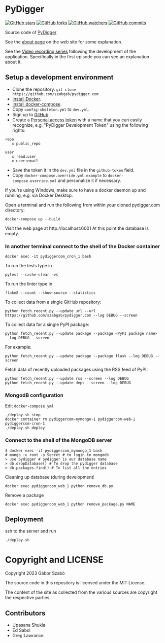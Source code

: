 # PyDigger

[![GitHub stars](https://img.shields.io/github/stars/szabgab/pydigger.com.svg)](https://github.com/szabgab/pydigger.com/stargazers) [![GitHub forks](https://img.shields.io/github/forks/szabgab/pydigger.com.svg)](https://github.com/szabgab/pydigger.com/network/members) [![GitHub watchers](https://img.shields.io/github/watchers/szabgab/pydigger.com.svg)](https://github.com/szabgab/pydigger.com/watchers) [![GitHub commits](https://img.shields.io/github/commit-activity/m/szabgab/pydigger.com.svg)](https://github.com/szabgab/pydigger.com/commits)

Source code of [PyDigger](https://pydigger.com/)

See the [about page](https://pydigger.com/about) on the web site for some explanation.

See the [Video recording series](https://code-maven.com/pydigger) following the development of the application.
Specifically in the first episode you can see an explanation about it.

## Setup a development environment

* Clone the repository. `git clone https://github.com/szabgab/pydigger.com`
* [Install Docker](https://docs.docker.com/get-docker/).
* [Install docker-compose](https://docs.docker.com/compose/install/).
* Copy `config-skeleton.yml` to `dev.yml`.
* Sign up to [GitHub](https://github.com/)
* Create a [Personal access token](https://github.com/settings/tokens) with a name that you can easily recognize, e.g. "PyDigger Development Token" using the following rights:

```
repo
   x public_repo

user
   x read:user
   x user:email
```
* Save the token it in the `dev.yml` file in the `github-token` field.
* Copy `docker-compose.override.yml.example` to `docker-compose.override.yml` and personalize it if necessary.

If you're using Windows, make sure to have a docker daemon up and running, e.g. via Docker Desktop.

Open a terminal and run the following from within your cloned pydigger.com directory:
```
docker-compose up --build
```

Visit the web page at http://localhost:6001 At this point the database is empty.

### In another terminal connect to the shell of the Docker container

```
docker exec -it pydiggercom_cron_1 bash
```

To run the tests type in

```
pytest --cache-clear -vs
```

To run the linter type in
```
flake8 --count --show-source --statistics
```

To collect data from a single GitHub repository:

```
python fetch_recent.py --update url --url https://github.com/szabgab/pydigger.com --log DEBUG --screen
```

To collect data for a single PyPI package:

```
python fetch_recent.py --update package --package <PyPI package name> --log DEBUG --screen
```

For example:

```
python fetch_recent.py --update package --package flask --log DEBUG --screen
```

Fetch data of recently uploaded packages using the RSS feed of PyPI:

```
python fetch_recent.py --update rss --screen --log DEBUG
python fetch_recent.py --update deps --screen --log DEBUG
```

### MongodB configuration

Edit `docker-compose.yml`

```
./deploy.sh stop
docker container rm pydiggercom-mymongo-1 pydiggercom-web-1  pydiggercom-cron-1
./deploy.sh deploy
```

### Connect to the shell of the MongoDB server

```
$ docker exec -it pydiggercom_mymongo_1 bash
# mongo -u root -p Secret # to login to mongodb
> use pydigger # pydigger is our database name
> db.dropDatabase() # To drop the pydigger database
> db.packages.find() # To list all the entries
```

Cleaning up database (during development)

```
docker exec pydiggercom_web_1 python remove_db.py
```

Remove a package

```
docker exec pydiggercom_web_1 python remove_package.py NAME
```


## Deployment

ssh to the server and run

```
./deploy.sh
```

Copyright and LICENSE
======================

Copyright 2023 Gábor Szabó

The source code in this repository is licensed under the MIT License.

The content of the site as collected from the various sources
are copyright the respective parties.

## Contributors

* Upasana Shukla
* Ed Sabol
* Greg Lawrance

